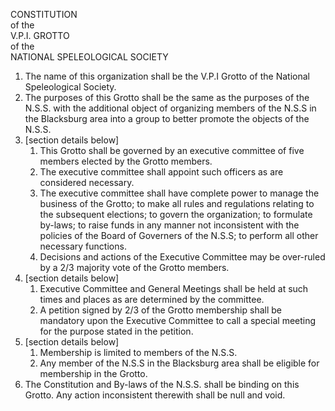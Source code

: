 CONSTITUTION  
of the  
V.P.I. GROTTO  
of the  
NATIONAL SPELEOLOGICAL SOCIETY


1. The name of this organization shall be the V.P.I Grotto of the National Speleological Society.
1. The purposes of this Grotto shall be the same as the purposes of the N.S.S. with the additional object of organizing members of the N.S.S in the Blacksburg area into a group to better promote the objects of the N.S.S.
1. [section details below]
    1. This Grotto shall be governed by an executive committee of five members elected by the Grotto members.
    1. The executive committee shall appoint such officers as are considered necessary.
    1. The executive committee shall have complete power to manage the business of the Grotto; to make all rules and regulations relating to the subsequent elections; to govern the organization; to formulate by-laws; to raise funds in any manner not inconsistent with the policies of the Board of Governers of the N.S.S; to perform all other necessary functions.
    1. Decisions and actions of the Executive Committee may be over-ruled by a 2/3 majority vote of the Grotto members.
1. [section details below]
    1. Executive Committee and General Meetings shall be held at such times and places as are determined by the committee.
    1. A petition signed by 2/3 of the Grotto membership shall be mandatory upon the Executive Committee to call a special meeting for the purpose stated in the petition.
1. [section details below]
    1. Membership is limited to members of the N.S.S.
    1. Any member of the N.S.S in the Blacksburg area shall be eligible for membership in the Grotto.
1.  The Constitution and By-laws of the N.S.S. shall be binding on this Grotto. Any action inconsistent therewith shall be null and void.

